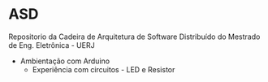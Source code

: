 # ASD
Repositorio da Cadeira de Arquitetura de Software Distribuído do Mestrado de Eng. Eletrônica - UERJ
* Ambientação com Arduino
  * Experiência com circuitos - LED e Resistor
  

<!--
By Alisson Cavalcante e Silva
22/08/2018
-->
